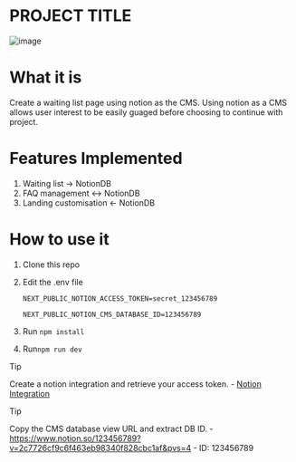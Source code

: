# PROJECT TITLE

![image](https://user-images.githubusercontent.com/76885270/227809003-0fc6ed22-50fc-4e93-8b3d-b7e6222d4691.png)

# What it is
Create a waiting list page using notion as the CMS. Using notion as a CMS allows user interest to be easily guaged
before choosing to continue with project.

# Features Implemented

1. Waiting list -> NotionDB
2. FAQ management <-> NotionDB
3. Landing customisation <- NotionDB

# How to use it
	
1. Clone this repo

2. Edit the .env file 
	```
	NEXT_PUBLIC_NOTION_ACCESS_TOKEN=secret_123456789
	
	NEXT_PUBLIC_NOTION_CMS_DATABASE_ID=123456789
	```
3. Run `npm install`

4. Run`npm run dev`

> [!TIP]
> Create a notion integration and retrieve your access token.
	- [Notion Integration](https://developers.notion.com/docs/create-a-notion-integration)

> [!TIP]
> Copy the CMS database view URL and extract DB ID.
	- https://www.notion.so/123456789?v=2c7726cf9c6f463eb98340f828cbc1af&pvs=4
	- ID: 123456789
